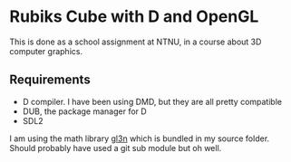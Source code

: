 Rubiks Cube with D and OpenGL
=============================

This is done as a school assignment at NTNU, in a course about 3D computer graphics.

## Requirements

- D compiler. I have been using DMD, but they are all pretty compatible
- DUB, the package manager for D
- SDL2

I am using the math library [gl3n](https://github.com/Dav1dde/gl3n) which is bundled in my source folder. Should probably have used a git sub module but oh well.


